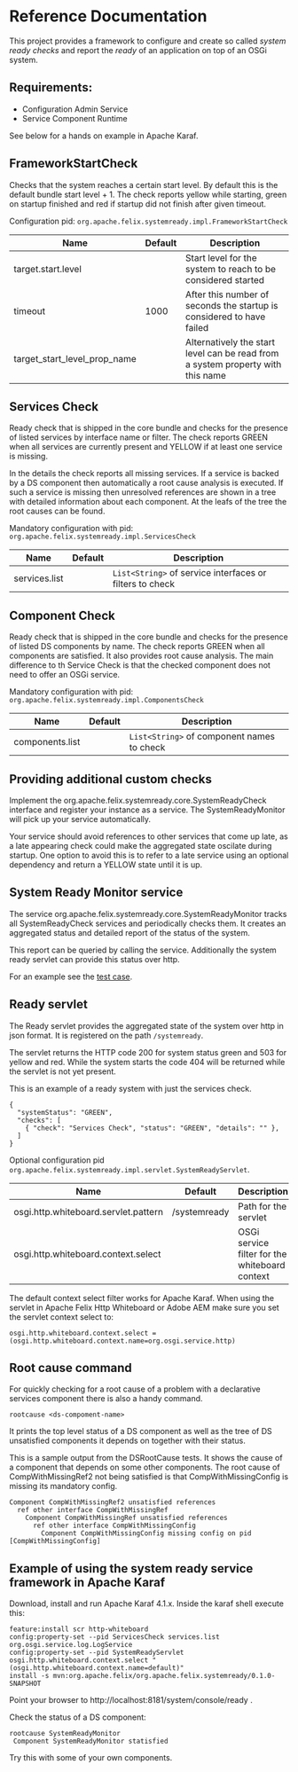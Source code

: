 # Reference Documentation

This project provides a framework to configure and create so called _system ready checks_ and report the _ready_ of an application on top of an OSGi system.

## Requirements:

* Configuration Admin Service
* Service Component Runtime

See below for a hands on example in Apache Karaf.

## FrameworkStartCheck

Checks that the system reaches a certain start level. By default this is the default bundle start level + 1.
The check reports yellow while starting, green on startup finished and red if startup did not finish after given timeout.

Configuration pid: `org.apache.felix.systemready.impl.FrameworkStartCheck`

Name                         | Default | Description
-----------------------------|---------|----------------
target.start.level           |         | Start level for the system to reach to be considered started
timeout                      | 1000    | After this number of seconds the startup is considered to have failed
target_start_level_prop_name |         | Alternatively the start level can be read from a system property with this name

## Services Check

Ready check that is shipped in the core bundle and checks for the presence of listed services by interface name or filter.
The check reports GREEN when all services are currently present and YELLOW if at least one service is missing.

In the details the check reports all missing services. If a service is backed by a DS component then automatically a root cause analysis is executed. If such a service is missing then unresolved references are shown in a tree with detailed information about each component. At the leafs of the tree the root causes can be found.

Mandatory configuration with pid: `org.apache.felix.systemready.impl.ServicesCheck`

Name                         | Default | Description
-----------------------------|---------|----------------
services.list                |         | `List<String>` of service interfaces or filters to check

## Component Check

Ready check that is shipped in the core bundle and checks for the presence of listed DS components by name.
The check reports GREEN when all components are satisfied. It also provides root cause analysis.
The main difference to th Service Check is that the checked component does not need to offer an OSGi service.

Mandatory configuration with pid: `org.apache.felix.systemready.impl.ComponentsCheck`

Name                         | Default | Description
-----------------------------|---------|----------------
components.list              |         | `List<String>` of component names to check

## Providing additional custom checks

Implement the org.apache.felix.systemready.core.SystemReadyCheck interface and register
your instance as a service. The SystemReadyMonitor will pick up your service automatically.

Your service should avoid references to other services that come up late, as a late appearing check could
make the aggregated state oscilate during startup. One option to avoid this is to refer to a late service using an optional dependency and return a YELLOW state until it is up.

## System Ready Monitor service

The service org.apache.felix.systemready.core.SystemReadyMonitor tracks all SystemReadyCheck services and periodically checks them. It creates an aggregated status and detailed report of the status of the system.

This report can be queried by calling the service. Additionally the system ready servlet can provide this status over http.

For an example see the [test case](../src/test/java/org/apache/felix/systemready/core/osgi/SystemReadyMonitorTest.java).

## Ready servlet

The Ready servlet provides the aggregated state of the system over http in json format.
It is registered on the path `/systemready`.

The servlet returns the HTTP code 200 for system status green and 503 for yellow and red. While the system
starts the code 404 will be returned while the servlet is not yet present.

This is an example of a ready system with just the services check.
```
{
  "systemStatus": "GREEN",
  "checks": [
    { "check": "Services Check", "status": "GREEN", "details": "" },
  ]
}
```

Optional configuration pid `org.apache.felix.systemready.impl.servlet.SystemReadyServlet`.

Name                                 | Default      | Description
-------------------------------------|--------------|----------------
osgi.http.whiteboard.servlet.pattern | /systemready | Path for the servlet
osgi.http.whiteboard.context.select  |              | OSGi service filter for the whiteboard context

The default context select filter works for Apache Karaf.
When using the servlet in Apache Felix Http Whiteboard or Adobe AEM make sure you set the servlet context select to:

    osgi.http.whiteboard.context.select =(osgi.http.whiteboard.context.name=org.osgi.service.http)

## Root cause command

For quickly checking for a root cause of a problem with a declarative services component there is also a handy command.

`rootcause <ds-compoment-name>`

It prints the top level status of a DS component as well as the tree of DS unsatisfied components it depends on together with their status.

This is a sample output from the DSRootCause tests. It shows the cause of a component that depends on some other components. The root cause of CompWithMissingRef2 not being satisfied is that CompWithMissingConfig is missing its mandatory config.

```
Component CompWithMissingRef2 unsatisfied references
  ref other interface CompWithMissingRef
    Component CompWithMissingRef unsatisfied references
      ref other interface CompWithMissingConfig
        Component CompWithMissingConfig missing config on pid [CompWithMissingConfig]
```

## Example of using the system ready service framework in Apache Karaf

Download, install and run Apache Karaf 4.1.x. Inside the karaf shell execute this:

```
feature:install scr http-whiteboard
config:property-set --pid ServicesCheck services.list org.osgi.service.log.LogService
config:property-set --pid SystemReadyServlet osgi.http.whiteboard.context.select "(osgi.http.whiteboard.context.name=default)"
install -s mvn:org.apache.felix/org.apache.felix.systemready/0.1.0-SNAPSHOT
```

Point your browser to http://localhost:8181/system/console/ready .

Check the status of a DS component:

```
rootcause SystemReadyMonitor
 Component SystemReadyMonitor statisfied
```

Try this with some of your own components.
